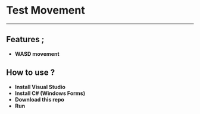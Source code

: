 # Test Movement
---
## Features ; </br>
- **WASD movement**</br>

## How to use ? </br>
- **Install Visual Studio**
- **Install C# (Windows Forms)**
- **Download this repo**
- **Run**</br>

